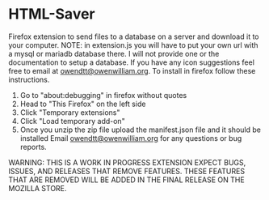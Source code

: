# HTML-Saver
Firefox extension to send files to a database on a server and download it to your computer.
NOTE: in extension.js you will have to put your own url with a mysql or mariadb database there. I will not provide one or the documentation to setup a database.
If you have any icon suggestions feel free to email at owendtt@owenwilliam.org.
To install in firefox follow these instructions.
1. Go to "about:debugging" in firefox without quotes
2. Head to "This Firefox" on the left side
3. Click "Temporary extensions"
4. Click "Load temporary add-on"
5. Once you unzip the zip file upload the manifest.json file and it should be installed
Email owendtt@owenwilliam.org for any questions or bug reports.

WARNING: THIS IS A WORK IN PROGRESS EXTENSION EXPECT BUGS, ISSUES, AND RELEASES THAT REMOVE FEATURES. THESE FEATURES THAT ARE REMOVED WILL BE ADDED IN THE FINAL RELEASE ON THE MOZILLA STORE. 
